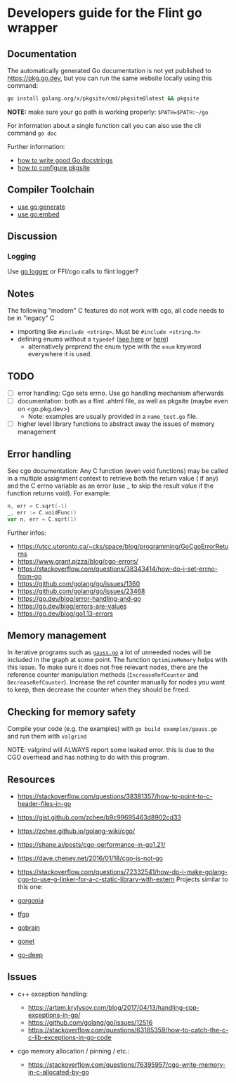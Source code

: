 # Developers guide for the Flint go wrapper

## Documentation

The automatically generated Go documentation is not yet published to <https://pkg.go.dev>,
but you can run the same website locally using this command:

```bash
go install golang.org/x/pkgsite/cmd/pkgsite@latest && pkgsite
```

**NOTE:** make sure your go path is working properly: `$PATH=$PATH:~/go`

For information about a single function call you can also use the cli command `go doc`

Further information:

- [how to write good Go docstrings](https://tip.golang.org/doc/comment)
- [how to configure pkgsite](https://pkg.go.dev/golang.org/x/pkgsite/cmd/pkgsite)

## Compiler Toolchain

- [use go:generate](https://blog.carlmjohnson.net/post/2016-11-27-how-to-use-go-generate/)
- [use go:embed](https://blog.carlmjohnson.net/post/2021/how-to-use-go-embed/)

## Discussion

### Logging

Use [go logger](https://pkg.go.dev/log) or FFI/cgo calls to flint logger?

## Notes

The following "modern" C features do not work with cgo, all code needs to be in "legacy" C

- importing like `#include <string>`. Must be `#include <string.h>`
- defining enums without
  a `typedef` ([see here](https://stackoverflow.com/questions/34323130/the-importance-of-c-enumeration-typedef-enum)
  or [here](https://stackoverflow.com/questions/1102542/how-to-define-an-enumerated-type-enum-in-c))
    - alternatively preprend the enum type with the `enum` keyword everywhere it is used.

## TODO

- [ ] error handling: Cgo sets errno. Use go handling mechanism afterwards
- [ ] documentation: both as a flint .ahtml file, as well as pkgsite (maybe even on <go.pkg.dev>)
    - Note: examples are usually provided in a `name_test.go` file.
- [ ] higher level library functions to abstract away the issues of memory management

## Error handling

See cgo documentation:
Any C function (even void functions) may be called in a multiple assignment context to retrieve both the return value (
if any) and the C errno variable as an error (use _ to skip the result value if the function returns void). For example:

```go
n, err = C.sqrt(-1)
_, err := C.voidFunc()
var n, err = C.sqrt(1)
```

Further infos:

- <https://utcc.utoronto.ca/~cks/space/blog/programming/GoCgoErrorReturns>
- <https://www.grant.pizza/blog/cgo-errors/>
- <https://stackoverflow.com/questions/38343414/how-do-i-set-errno-from-go>
- <https://github.com/golang/go/issues/1360>
- <https://github.com/golang/go/issues/23468>
- <https://go.dev/blog/error-handling-and-go>
- <https://go.dev/blog/errors-are-values>
- <https://go.dev/blog/go1.13-errors>

## Memory management

In iterative programs such as [`gauss.go`](./examples/gauss.go) a lot of unneeded nodes will be included in the graph at
some point.
The function `OptimizeMemory` helps with this issue.
To make sure it does not free relevant nodes, there are the reference counter manipulation methods (`IncreaseRefCounter`
and `DecreaseRefCounter`).
Increase the ref counter manually for nodes you want to keep, then decrease the counter when they should be freed.

## Checking for memory safety

Compile your code (e.g. the examples) with `go build examples/gauss.go` and run them with `valgrind`

NOTE: valgrind will ALWAYS report some leaked error. this is due to the CGO overhead and has nothing to do with this
program.

## Resources

- <https://stackoverflow.com/questions/38381357/how-to-point-to-c-header-files-in-go>
- <https://gist.github.com/zchee/b9c99695463d8902cd33>
- <https://zchee.github.io/golang-wiki/cgo/>
- <https://shane.ai/posts/cgo-performance-in-go1.21/>
- <https://dave.cheney.net/2016/01/18/cgo-is-not-go>
- <https://stackoverflow.com/questions/72332541/how-do-i-make-golang-cgo-to-use-g-linker-for-a-c-static-library-with-extern>
  Projects similar to this one:

- [gorgonia](https://github.com/gorgonia/gorgonia)
- [tfgo](https://github.com/galeone/tfgo)
- [gobrain](https://github.com/goml/gobrain)
- [gonet](https://github.com/dathoangnd/gonet)
- [go-deep](https://github.com/patrikeh/go-deep)

## Issues

- c++ exception handling:
    - <https://artem.krylysov.com/blog/2017/04/13/handling-cpp-exceptions-in-go/>
    - <https://github.com/golang/go/issues/12516>
    - <https://stackoverflow.com/questions/63185359/how-to-catch-the-c-c-lib-exceptions-in-go-code>

- cgo memory allocation / pinning / etc.:
    - <https://stackoverflow.com/questions/76395957/cgo-write-memory-in-c-allocated-by-go>